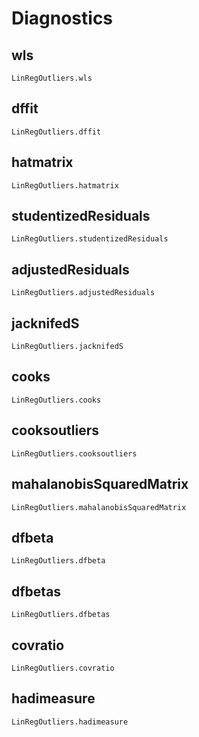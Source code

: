 # Diagnostics


## wls
```@docs
LinRegOutliers.wls
```


## dffit
```@docs
LinRegOutliers.dffit
```

## hatmatrix
```@docs
LinRegOutliers.hatmatrix
```

## studentizedResiduals
```@docs
LinRegOutliers.studentizedResiduals
```

## adjustedResiduals
```@docs
LinRegOutliers.adjustedResiduals
```

## jacknifedS
```@docs
LinRegOutliers.jacknifedS
```

## cooks
```@docs
LinRegOutliers.cooks
```

## cooksoutliers
```@docs
LinRegOutliers.cooksoutliers 
```

## mahalanobisSquaredMatrix
```@docs
LinRegOutliers.mahalanobisSquaredMatrix
```

## dfbeta
```@docs
LinRegOutliers.dfbeta
```

## dfbetas
```@docs
LinRegOutliers.dfbetas
```

## covratio
```@docs
LinRegOutliers.covratio
```

## hadimeasure
```@docs
LinRegOutliers.hadimeasure
```

